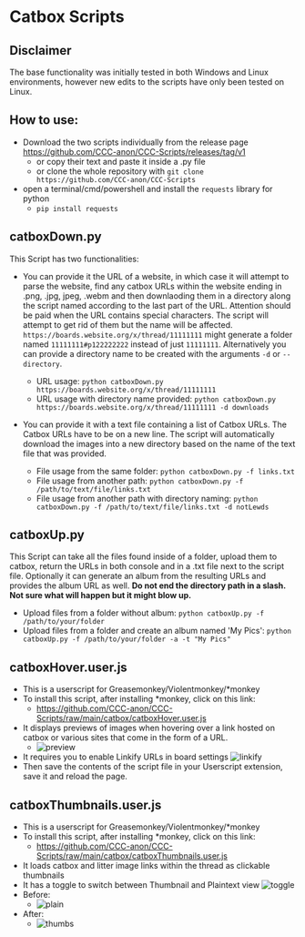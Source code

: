 # Catbox Scripts

## Disclaimer
The base functionality was initially tested in both Windows and Linux environments, however new edits to the scripts have only been tested on Linux.

## How to use:
* Download the two scripts individually from the release page https://github.com/CCC-anon/CCC-Scripts/releases/tag/v1
  * or copy their text and paste it inside a .py file
  * or clone the whole repository with `git clone https://github.com/CCC-anon/CCC-Scripts`
* open a terminal/cmd/powershell and install the `requests` library for python
  * `pip install requests`
    
## catboxDown.py
This Script has two functionalities:
* You can provide it the URL of a website, in which case it will attempt to parse the website, find any catbox URLs within the website ending in .png, .jpg, jpeg, .webm and then downlaoding them in a directory along the script named according to the last part of the URL. Attention should be paid when the URL contains special characters. The script will attempt to get rid of them but the name will be affected. `https://boards.website.org/x/thread/11111111` might generate a folder named `11111111#p122222222` instead of just `11111111`. Alternatively you can provide a directory name to be created with the arguments `-d` or `--directory`.
  * URL usage: `python catboxDown.py https://boards.website.org/x/thread/11111111`
  * URL usage with directory name provided: `python catboxDown.py https://boards.website.org/x/thread/11111111 -d downloads`

* You can provide it with a text file containing a list of Catbox URLs. The Catbox URLs have to be on a new line. The script will automatically download the images into a new directory based on the name of the text file that was provided.
  * File usage from the same folder: `python catboxDown.py -f links.txt`
  * File usage from another path: `python catboxDown.py -f /path/to/text/file/links.txt`
  * File usage from another path with directory naming: `python catboxDown.py -f /path/to/text/file/links.txt -d notLewds`
 
## catboxUp.py
This Script can take all the files found inside of a folder, upload them to catbox, return the URLs in both console and in a .txt file next to the script file. Optionally it can generate an album from the resulting URLs and provides the album URL as well.
**Do not end the directory path in a slash. Not sure what will happen but it might blow up.**
* Upload files from a folder without album: `python catboxUp.py -f /path/to/your/folder` 
* Upload files from a folder and create an album named 'My Pics': `python catboxUp.py -f /path/to/your/folder -a -t "My Pics"`

## catboxHover.user.js

* This is a userscript for Greasemonkey/Violentmonkey/*monkey
* To install this script, after installing *monkey, click on this link:
  * https://github.com/CCC-anon/CCC-Scripts/raw/main/catbox/catboxHover.user.js 
* It displays previews of images when hovering over a link hosted on catbox or various sites that come in the form of a URL.
  * ![preview](https://github.com/CCC-anon/CCC-Scripts/assets/163057682/9ae5a45d-c53d-4c8d-a799-66076932a867)
* It requires you to enable Linkify URLs in board settings ![linkify](https://github.com/CCC-anon/CCC-Scripts/assets/163057682/9ebb25fd-3100-41d7-b103-f789174a3236)
* Then save the contents of the script file in your Userscript extension, save it and reload the page.

## catboxThumbnails.user.js
* This is a userscript for Greasemonkey/Violentmonkey/*monkey
* To install this script, after installing *monkey, click on this link:
  * https://github.com/CCC-anon/CCC-Scripts/raw/main/catbox/catboxThumbnails.user.js 
* It loads catbox and litter image links within the thread as clickable thumbnails
* It has a toggle to switch between Thumbnail and Plaintext view ![toggle](https://github.com/CCC-anon/CCC-Scripts/assets/163057682/132331f6-eaf0-4ae2-ad7b-86196426d978)
* Before:
  * ![plain](https://github.com/CCC-anon/CCC-Scripts/assets/163057682/1c93bef2-3e9b-42ab-a661-78cd96a161f2)
* After:
  * ![thumbs](https://github.com/CCC-anon/CCC-Scripts/assets/163057682/f1b57833-ef23-44b0-91a4-2294a683929b)
